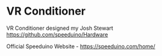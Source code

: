 # VR Conditioner
VR Conditioner designed my Josh Stewart
https://github.com/speeduino/Hardware

Official Speeduino Website - https://speeduino.com/home/
